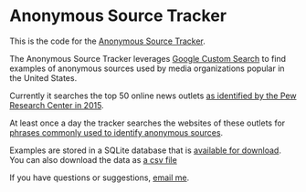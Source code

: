 
# Anonymous Source Tracker

This is the code for the [Anonymous Source Tracker](http://schaver.com/anonymous).

The Anonymous Source Tracker leverages [Google Custom Search](https://cse.google.com/) to find examples of anonymous sources used by media organizations popular in the United States.

Currently it searches the top 50 online news outlets [as identified by the Pew Research Center in 2015](http://www.journalism.org/media-indicators/digital-top-50-online-news-entities-2015/).

At least once a day the tracker searches the websites of these outlets for [phrases commonly used to identify anonymous sources](https://github.com/markschaver/anonymous/blob/master/anonymous-phrases.txt).

Examples are stored in a SQLite database that is [available for download](https://github.com/markschaver/anonymous/blob/master/anon.db). You can also download the data as [a csv file](https://github.com/markschaver/anonymous/blob/master/anon.csv)

If you have questions or suggestions, [email me](mailto:mark.schaver@gmail.com).

